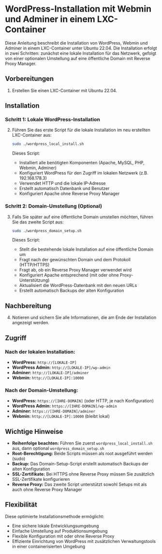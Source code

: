 # WordPress-Installation mit Webmin und Adminer in einem LXC-Container

Diese Anleitung beschreibt die Installation von WordPress, Webmin und Adminer in einem LXC-Container unter Ubuntu 22.04. Die Installation erfolgt in zwei Schritten: zunächst eine lokale Installation für das Netzwerk, gefolgt von einer optionalen Umstellung auf eine öffentliche Domain mit Reverse Proxy Manager.

## Vorbereitungen

1. Erstellen Sie einen LXC-Container mit Ubuntu 22.04.

## Installation

### Schritt 1: Lokale WordPress-Installation

2. Führen Sie das erste Script für die lokale Installation im neu erstellten LXC-Container aus:
   ```bash
   sudo ./wordpress_local_install.sh
   ```
   
   Dieses Script:
   - Installiert alle benötigten Komponenten (Apache, MySQL, PHP, Webmin, Adminer)
   - Konfiguriert WordPress für den Zugriff im lokalen Netzwerk (z.B. 192.168.178.3)
   - Verwendet HTTP und die lokale IP-Adresse
   - Erstellt automatisch Datenbank und Benutzer
   - Konfiguriert Apache ohne Reverse Proxy Manager

### Schritt 2: Domain-Umstellung (Optional)

3. Falls Sie später auf eine öffentliche Domain umstellen möchten, führen Sie das zweite Script aus:
   ```bash
   sudo ./wordpress_domain_setup.sh
   ```
   
   Dieses Script:
   - Stellt die bestehende lokale Installation auf eine öffentliche Domain um
   - Fragt nach der gewünschten Domain und dem Protokoll (HTTP/HTTPS)
   - Fragt ab, ob ein Reverse Proxy Manager verwendet wird
   - Konfiguriert Apache entsprechend (mit oder ohne Proxy-Unterstützung)
   - Aktualisiert die WordPress-Datenbank mit den neuen URLs
   - Erstellt automatisch Backups der alten Konfiguration

## Nachbereitung

4. Notieren und sichern Sie alle Informationen, die am Ende der Installation angezeigt werden.

## Zugriff

### Nach der lokalen Installation:
- **WordPress:** `http://[LOKALE-IP]`
- **WordPress Admin:** `http://[LOKALE-IP]/wp-admin`
- **Adminer:** `http://[LOKALE-IP]/adminer`
- **Webmin:** `http://[LOKALE-IP]:10000`

### Nach der Domain-Umstellung:
- **WordPress:** `https://[IHRE-DOMAIN]` (oder HTTP, je nach Konfiguration)
- **WordPress Admin:** `https://[IHRE-DOMAIN]/wp-admin`
- **Adminer:** `https://[IHRE-DOMAIN]/adminer`
- **Webmin:** `http://[LOKALE-IP]:10000` (bleibt lokal)

## Wichtige Hinweise

- **Reihenfolge beachten:** Führen Sie zuerst `wordpress_local_install.sh` aus, dann optional `wordpress_domain_setup.sh`
- **Root-Berechtigung:** Beide Scripts müssen als root ausgeführt werden (sudo)
- **Backup:** Das Domain-Setup-Script erstellt automatisch Backups der alten Konfiguration
- **SSL-Zertifikate:** Bei HTTPS ohne Reverse Proxy müssen Sie zusätzlich SSL-Zertifikate konfigurieren
- **Reverse Proxy:** Das zweite Script unterstützt sowohl Setups mit als auch ohne Reverse Proxy Manager

## Flexibilität

Diese optimierte Installationsmethode ermöglicht:
- Eine sichere lokale Entwicklungsumgebung
- Einfache Umstellung auf Produktionsumgebung
- Flexible Konfiguration mit oder ohne Reverse Proxy
- Effiziente Einrichtung von WordPress mit zusätzlichen Verwaltungstools in einer containerisierten Umgebung

